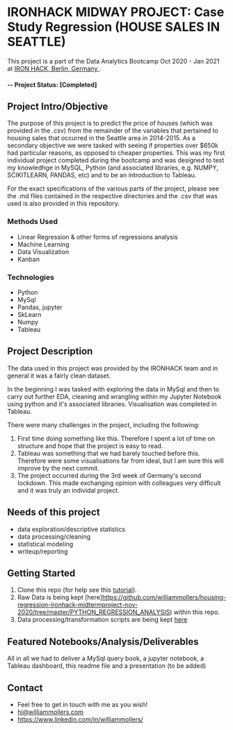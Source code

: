 

# IRONHACK MIDWAY PROJECT: Case Study Regression (HOUSE SALES IN SEATTLE)
This project is a part of the Data Analytics Bootcamp Oct 2020 - Jan 2021 at [IRON HACK, Berlin, Germany ](https://www.ironhack.com/en/data-analytics). 

#### -- Project Status:  [Completed]

## Project Intro/Objective
The purpose of this project is to predict the price of houses (which was provided in the .csv) from the remainder of the variables that pertained to housing sales that occurred in the Seattle area in 2014-2015.  As a secondary objective we were tasked with seeing if properties over $650k had particular reasons, as opposed to cheaper properties. 
This was my first individual project completed during the bootcamp and was designed to test my knowledhge in MySQL, Python (and associated libraries, e.g. NUMPY, SCIKITLEARN, PANDAS, etc) and to be an introduction to Tableau. 

For the exact specifications of the various parts of the project, please see the .md files contained in the respective directories and the .csv that was used is also provided in this repository. 

### Methods Used
* Linear Regression & other forms of regressions analysis
* Machine Learning
* Data Visualization
* Kanban 

### Technologies
* Python
* MySql
* Pandas, jupyter
* SkLearn
* Numpy
* Tableau

## Project Description
The data used in this project was provided by the IRONHACK team and in general it was a fairly clean dataset. 

In the beginning I was tasked with exploring the data in MySql and then to carry out further EDA, cleaning and wrangling within my Jupyter Notebook using python and it's associated libraries. Visualisation was completed in Tableau. 

There were many challenges in the project, including the following:
1. First time doing something like this. Therefore I spent a lot of time on structure and hope that the project is easy to read. 
2. Tableau was something that we had barely touched before this. Therefore were some visualisations far from ideal, but I am sure this will improve by the next commit. 
3. The project occurred during the 3rd week of Germany's second lockdown. This made exchanging opinion with colleagues very difficult and it was truly an individal project. 

## Needs of this project

- data exploration/descriptive statistics
- data processing/cleaning
- statistical modeling
- writeup/reporting

## Getting Started

1. Clone this repo (for help see this [tutorial](https://help.github.com/articles/cloning-a-repository/)).
2. Raw Data is being kept [here]https://github.com/williammollers/housing-regression-ironhack-midtermproject-nov-2020/tree/master/PYTHON_REGRESSION_ANALYSIS) within this repo.  
3. Data processing/transformation scripts are being kept [here](https://github.com/williammollers/housing-regression-ironhack-midtermproject-nov-2020)

## Featured Notebooks/Analysis/Deliverables
All in all we had to deliver a MySql query book, a jupyter notebook, a Tableau dashboard, this readme file and a presentation (to be added)


## Contact
*  Feel free to get in touch with me as you wish!
* hi@williammollers.com
* https://www.linkedin.com/in/williammollers/
